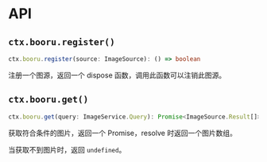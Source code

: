 # API

## `ctx.booru.register()`

```ts
ctx.booru.register(source: ImageSource): () => boolean
```

注册一个图源，返回一个 dispose 函数，调用此函数可以注销此图源。

## `ctx.booru.get()`

```ts
ctx.booru.get(query: ImageService.Query): Promise<ImageSource.Result[]>
```

获取符合条件的图片，返回一个 Promise，resolve 时返回一个图片数组。

当获取不到图片时，返回 `undefined`。

